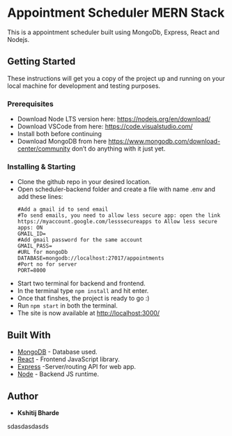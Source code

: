 # Appointment Scheduler MERN Stack

This is a appointment scheduler built using MongoDb, Express, React and Nodejs.

## Getting Started

These instructions will get you a copy of the project up and running on your local machine for development and testing purposes.

### Prerequisites

- Download Node LTS version here: <https://nodejs.org/en/download/>
- Download VSCode from here: <https://code.visualstudio.com/>
- Install both before continuing
- Download MongoDB from here <https://www.mongodb.com/download-center/community> don’t do anything with it just yet.

### Installing & Starting

- Clone the github repo in your desired location.
- Open scheduler-backend folder and create a file with name .env and add these lines: 
    ```
    #Add a gmail id to send email
    #To send emails, you need to allow less secure app: open the link https://myaccount.google.com/lesssecureapps to Allow less secure apps: ON
    GMAIL_ID=
    #Add gmail password for the same account
    GMAIL_PASS=
    #URL for mongoDb
    DATABASE=mongodb://localhost:27017/appointments
    #Port no for server
    PORT=8000

    ```
- Start two terminal for backend and frontend.
- In the terminal type `npm install` and hit enter.
- Once that finshes, the project is ready to go :)
- Run `npm start` in both the terminal.
- The site is now available at <http://localhost:3000/>

## Built With

- [MongoDB](https://github.com/mongodb/mongo) - Database used.
- [React](https://github.com/facebook/react) - Frontend JavaScript library.
- [Express](https://github.com/expressjs/express) -Server/routing API for web app.
- [Node](https://github.com/nodejs/node) - Backend JS runtime.

## Author

- **Kshitij Bharde**


sdasdasdasds
    
